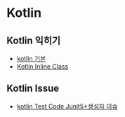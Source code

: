 # Kotlin 
   
   ## Kotlin 익히기
   
   - [kotlin 기본](https://github.com/russell-seo/TIL/blob/main/Kotlin/kotlin.md)
   - [Kotlin Inline Class](https://github.com/russell-seo/TIL/blob/main/Kotlin/inline.md)
   
   
   
   ## Kotlin Issue
   
   - [kotlin Test Code Junit5+생성자 이슈](https://github.com/russell-seo/TIL/blob/main/Kotlin/kotlinTest.md)
